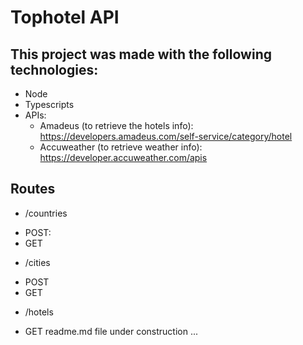 # Tophotel API

## This project was made with the following technologies:

- Node
- Typescripts
- APIs:
  * Amadeus (to retrieve the hotels info): https://developers.amadeus.com/self-service/category/hotel
  * Accuweather (to retrieve weather info): https://developer.accuweather.com/apis

## Routes

- /countries
 * POST:
 * GET
 
- /cities
 * POST
 * GET
 
- /hotels
 * GET
readme.md file under construction ...
